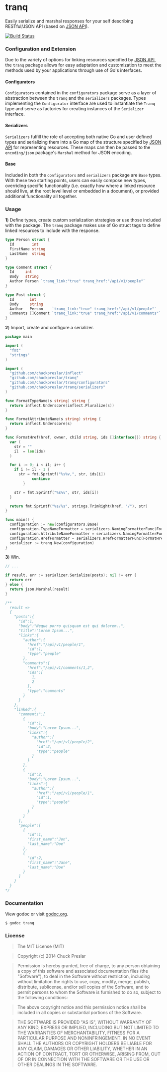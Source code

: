 tranq
=====

Easily serialize and marshal responses for your self describing RESTful/JSON API
(based on [JSON API](http://jsonapi.org/)).

[![Build Status](https://drone.io/github.com/chuckpreslar/tranq/status.png)](https://drone.io/github.com/chuckpreslar/tranq/latest)

### Configuration and Extension

Due to the variety of options for linking resources specified by
[JSON API](http://jsonapi.org/), the `tranq` package allows for easy adaptation
and customization to meet the methods used by your applications through
use of Go's interfaces.

#### Configurators

`Configurators` contained in the `configurators` package serve as a layer of
abstraction between the `tranq` and the `serializers` packages. Types
implementing the `Configurator` interface are used to instantiate the `Tranq`
type and serve as factories for creating instances of the `Serializer`
interface.

#### Serializers

`Serializers` fulfill the role of accepting both native Go and user defined
types and serializing them into a Go map of the structure specified
by [JSON API](http://jsonapi.org/) for representing resources. These maps
can then be passed to the `encoding/json` package's `Marshal` method for
JSON encoding.

#### Base

Included in both the `configurators` and `serializers` package are `Base`
types. With these two starting points, users can easily compose new
types, overriding specific functionality (i.e. exactly how where a linked
resource should live, at the root level level or embedded in a document), or
provided additional functionality all together.

### Usage

__1__) Define types, create custom serialization strategies or use those
included with the package. The `tranq` package makes use of Go struct tags
to define linked resources to include with the response.

```go
type Person struct {
  Id        int
  FirstName string
  LastName  string
}

type Comment struct {
  Id     int
  Body   string
  Author Person `tranq_link:"true" tranq_href:"/api/v1/people"`
}

type Post struct {
  Id       int
  Body     string
  Author   Person    `tranq_link:"true" tranq_href:"/api/v1/people"`
  Comments []Comment `tranq_link:"true" tranq_href:"/api/v1/comments"`
}

```

__2__) Import, create and configure a serializer.

```go
package main

import (
  "fmt"
  "strings"
)

import (
  "github.com/chuckpreslar/inflect"
  "github.com/chuckpreslar/tranq"
  "github.com/chuckpreslar/tranq/configurators"
  "github.com/chuckpreslar/tranq/serializers"
)

func FormatTypeName(s string) string {
  return inflect.Underscore(inflect.Pluralize(s))
}

func FormatAttributeName(s string) string {
  return inflect.Underscore(s)
}

func FormatHref(href, owner, child string, ids []interface{}) string {
  var (
    str = ""
    il  = len(ids)
  )

  for i := 0; i < il; i++ {
    if i != il - 1 {
      str = fmt.Sprintf("%s%v,", str, ids[i])
			continue
		}

    str = fmt.Sprintf("%s%v", str, ids[i])
  }

  return fmt.Sprintf("%s/%s", strings.TrimRight(href, "/"), str)
}

func main() {
  configuration := new(configurators.Base)
  configuration.TypeNameFormatter = serializers.NamingFormatterFunc(FormatTypeName)
  configuration.AttributeNameFormatter = serializers.NamingFormatterFunc(FormatAttributeName)
  configuration.HrefFormatter = serializers.HrefFormatterFunc(FormatHref)
  serializer := tranq.New(configuration)
}
```

__3__) Win.

```go
// ...

if result, err := serializer.Serialize(posts); nil != err {
  return err
} else {
  return json.Marshal(result)
}

/**
  result =>
  {  
    "posts":{  
      "id":1,
      "body":"Neque porro quisquam est qui dolorem..",
      "title":"Lorem Ipsum...",
      "links":{  
        "author":{  
          "href":"/api/v1/people/1",
          "id":1,
          "type":"people"
        },
        "comments":{  
          "href":"/api/v1/comments/1,2",
          "ids":[  
            1,
            2
          ],
          "type":"comments"
        }
      }
    },
    "linked":{  
      "comments":[  
        {
          "id":1,
          "body":"Lorem Ipsum...",
          "links":{  
            "author":{  
              "href":"/api/v1/people/2",
              "id":2,
              "type":"people"
            }
          }
        },
        {  
          "id":2,
          "body":"Lorem Ipsum...",
          "links":{  
            "author":{  
              "href":"/api/v1/people/1",
              "id":1,
              "type":"people"
            }
          }
        }
      ],
      "people":[  
        {
          "id":1,
          "first_name":"Jon",
          "last_name":"Doe"
        },
        {  
          "id":2,
          "first_name":"Jane",
          "last_name":"Doe"
        }
      ]
    }
  }
*/
```

### Documentation

View godoc or visit [godoc.org](http://godoc.org/github.com/chuckpreslar/tranq).

    $ godoc tranq

### License

> The MIT License (MIT)

> Copyright (c) 2014 Chuck Preslar

> Permission is hereby granted, free of charge, to any person obtaining a copy
> of this software and associated documentation files (the "Software"), to deal
> in the Software without restriction, including without limitation the rights
> to use, copy, modify, merge, publish, distribute, sublicense, and/or sell
> copies of the Software, and to permit persons to whom the Software is
> furnished to do so, subject to the following conditions:

> The above copyright notice and this permission notice shall be included in
> all copies or substantial portions of the Software.

> THE SOFTWARE IS PROVIDED "AS IS", WITHOUT WARRANTY OF ANY KIND, EXPRESS OR
> IMPLIED, INCLUDING BUT NOT LIMITED TO THE WARRANTIES OF MERCHANTABILITY,
> FITNESS FOR A PARTICULAR PURPOSE AND NONINFRINGEMENT. IN NO EVENT SHALL THE
> AUTHORS OR COPYRIGHT HOLDERS BE LIABLE FOR ANY CLAIM, DAMAGES OR OTHER
> LIABILITY, WHETHER IN AN ACTION OF CONTRACT, TORT OR OTHERWISE, ARISING FROM,
> OUT OF OR IN CONNECTION WITH THE SOFTWARE OR THE USE OR OTHER DEALINGS IN
> THE SOFTWARE.
